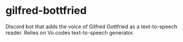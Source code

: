 # gilfred-bottfried
Discord bot that adds the voice of Gilfred Gottfried as a text-to-speech reader. Relies on Vo.codes text-to-speech generator.

